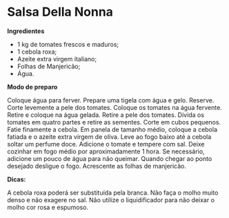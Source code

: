 # Salsa Della Nonna

**Ingredientes**

- 1 kg de tomates frescos e maduros;
- 1 cebola roxa;
- Azeite extra virgem italiano;
- Folhas de Manjericão;
- Água.

**Modo de preparo**

Coloque água para ferver.
Prepare uma tigela com água e gelo. Reserve.
Corte levemente a pele dos tomates.
Coloque os tomates na água fervente.
Retire e coloque na água gelada.
Retire a pele dos tomates.
Divida os tomates em quatro partes e retire as sementes.
Corte em cubos pequenos.
Fatie finamente a cebola.
Em panela de tamanho médio, coloque a cebola fatiada e o azeite extra virgem de oliva.
Leve ao fogo baixo até a cebola soltar um perfume doce.
Adicione o tomate e tempere com sal.
Deixe cozinhar em fogo médio por aproximadamente 1 hora.
Se necessário, adicione um pouco de água para não queimar.
Quando chegar ao ponto desejado desligue o fogo.
Acrescente as folhas de manjericão.

**Dicas:**

A cebola roxa poderá ser substituída pela branca.
Não faça o molho muito denso e não exagere no sal.
Não utilize o liquidificador para não deixar o molho cor rosa e espumoso.

